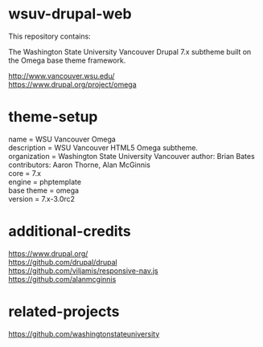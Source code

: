# wsuv-drupal-web

This repository contains:

The Washington State University Vancouver Drupal 7.x subtheme built on the Omega base theme framework.

http://www.vancouver.wsu.edu/  
https://www.drupal.org/project/omega

# theme-setup

name = WSU Vancouver Omega  
description = WSU Vancouver HTML5 Omega subtheme.  
organization = Washington State University Vancouver
author: Brian Bates  
contributors: Aaron Thorne, Alan McGinnis  
core = 7.x  
engine = phptemplate  
base theme = omega  
version = 7.x-3.0rc2

# additional-credits

https://www.drupal.org/  
https://github.com/drupal/drupal  
https://github.com/viljamis/responsive-nav.js  
https://github.com/alanmcginnis

# related-projects

https://github.com/washingtonstateuniversity
